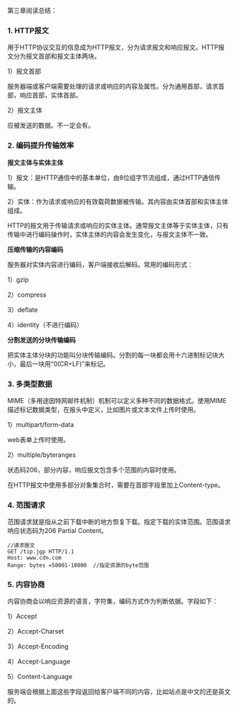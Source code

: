 第三章阅读总结：

### 1. HTTP报文

用于HTTP协议交互的信息成为HTTP报文，分为请求报文和响应报文。HTTP报文分为报文首部和报文主体两块。

1）报文首部

服务器端或客户端需要处理的请求或响应的内容及属性。分为通用首部，请求首部，响应首部，实体首部。

2）报文主体

应被发送的数据。不一定会有。

### 2. 编码提升传输效率

**报文主体与实体主体**

1）报文：是HTTP通信中的基本单位，由8位组字节流组成，通过HTTP通信传输。

2）实体：作为请求或响应的有效载荷数据被传输。其内容由实体首部和实体主体组成。

HTTP的报文用于传输请求或响应的实体主体。通常报文主体等于实体主体，只有传输中进行编码操作时，实体主体的内容会发生变化，与报文主体不一致。

**压缩传输的内容编码**

服务器对实体内容进行编码，客户端接收后解码。常用的编码形式：

1）gzip

2）compress

3）deflate

4）identity（不进行编码）

**分割发送的分块传输编码**

把实体主体分块的功能叫分块传输编码。分割的每一块都会用十六进制标记块大小，最后一块用“0(CR+LF)”来标记。

### 3. 多类型数据

MIME（多用途因特网邮件机制）机制可以定义多种不同的数据格式。使用MIME描述标记数据类型，在报头中定义，比如图片或文本文件上传时使用。

1）multipart/form-data

web表单上传时使用。

2）multiple/byteranges

状态码206，部分内容，响应报文包含多个范围的内容时使用。

在HTTP报文中使用多部分对象集合时，需要在首部字段里加上Content-type。

### 4. 范围请求

范围请求就是指从之前下载中断的地方恢复下载。指定下载的实体范围。范围请求响应状态码为206 Partial Content。

```
//请求报文
GET /tip.jgp HTTP/1.1
Host: www.cdn.com
Range: bytes =50001-10000  //指定资源的byte范围
```

### 5. 内容协商

内容协商会以响应资源的语言，字符集，编码方式作为判断依据。字段如下：

1）Accept

2）Accept-Charset

3）Accept-Encoding

4）Accept-Language

5）Content-Language

服务端会根据上面这些字段返回给客户端不同的内容，比如站点是中文的还是英文的。


